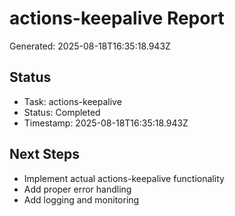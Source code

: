 # actions-keepalive Report

Generated: 2025-08-18T16:35:18.943Z

## Status
- Task: actions-keepalive
- Status: Completed
- Timestamp: 2025-08-18T16:35:18.943Z

## Next Steps
- Implement actual actions-keepalive functionality
- Add proper error handling
- Add logging and monitoring
